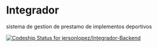 # Integrador
sistema de gestion de prestamo de implementos deportivos

[ ![Codeship Status for jersonlopez/Integrador-Backend](https://app.codeship.com/projects/24377e00-f56a-0135-421b-0e3bfea94a32/status?branch=master)](https://app.codeship.com/projects/273764)
